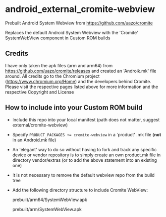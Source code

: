 # android_external_cromite-webview
Prebuilt Android System Webview from https://github.com/uazo/cromite

Replaces the default Android System Webview with the 'Cromite' SystemWebView component in Custom ROM builds

## Credits
I have only taken the apk files (arm and arm64) from https://github.com/uazo/cromite/releases and created an 'Androik.mk' file around. 
All credits go to the Chromium project (https://www.chromium.org/Home) and the developers behind Cromite. Please visit the 
respective pages listed above for more information and the respective Copyright and License

## How to include into your Custom ROM build
- Include this repo into your local manifest (path does not matter, suggest external/cromite-webview)
- Specify `PRODUCT_PACKAGES += cromite-webview` in a 'product' .mk file (**not** in an Android.mk file)
- An 'elegant' way to do so without having to fork and track any specific device or vendor repository is to simply create an own product.mk file in directory vendor/extras (or to add the above statement into an existing one)
- It is not necessary to remove the default webview repo from the build tree
- Add the following directory structure to include Cromite WebView:

  prebuilt/arm64/SystemWebView.apk

  prebuilt/arm/SystemWebView.apk

